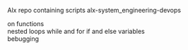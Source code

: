  Alx repo containing scripts
 alx-system_engineering-devops

on functions  
nested loops  while and for
if  and else  variables  
bebugging

